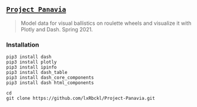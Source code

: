 ## [`Project Panavia`](http://lxrbckl.com/Project-Panavia)
> Model data for visual ballistics on roulette wheels and visualize it with Plotly and Dash. Spring 2021.

### Installation
```
pip3 install dash
pip3 install plotly
pip3 install ipinfo
pip3 install dash_table
pip3 install dash_core_components
pip3 install dash html_components

cd
git clone https://github.com/lxRbckl/Project-Panavia.git
```
